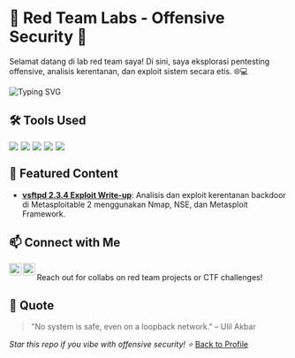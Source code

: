 # 🔴 Red Team Labs - Offensive Security 👾

Selamat datang di lab red team saya! Di sini, saya eksplorasi pentesting offensive, analisis kerentanan, dan exploit sistem secara etis.  🌐💻

<img src="https://readme-typing-svg.herokuapp.com?font=Courier&size=40&pause=1000&color=FF0000&left=true&vCenter=true&width=500&lines=RED+TEAM;OFFENSIVE+SECURITY;HACK+THE+SYSTEMS;ANALYSIS;VULNERABLE;EXPLOIT" alt="Typing SVG" />

## 🛠️ Tools Used
<div style="display: flex; gap: 5px; flex-wrap: wrap;">
<img src="https://img.shields.io/badge/-Nmap-FF0000?style=flat&logo=nmap&logoColor=white" />
<img src="https://img.shields.io/badge/-NSE-FF0000?style=flat&logo=nmap&logoColor=white" />
<img src="https://img.shields.io/badge/-Metasploit-E23B23?style=flat&logo=metasploit&logoColor=white" />
<img src="https://img.shields.io/badge/-Python-3776AB?style=flat&logo=python&logoColor=white" />
<img src="https://img.shields.io/badge/-Bash-4EAA25?style=flat&logo=gnu-bash&logoColor=white" />
</div>

## 🚀 Featured Content
- **[vsftpd 2.3.4 Exploit Write-up](writeups/vsftpd-exploit.md)**: Analisis dan exploit kerentanan backdoor di Metasploitable 2 menggunakan Nmap, NSE, dan Metasploit Framework.

## 📫 Connect with Me
[<img align="left" alt="Email" width="22px" src="https://cdn.simpleicons.org/gmail/EF5350" />](mailto:ulil.akbar049@gmail.com)
[<img align="left" alt="Instagram" width="22px" src="https://cdn.simpleicons.org/instagram/E4405F" />](https://instagram.com/_ulil.akbar_)

<br /> Reach out for collabs on red team projects or CTF challenges!

## 🔐 Quote
> "No system is safe, even on a loopback network." – Ulil Akbar

*Star this repo if you vibe with offensive security! ⭐* [Back to Profile](https://github.com/lilulil-akbar)
